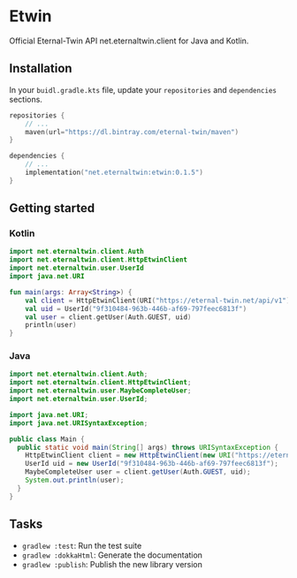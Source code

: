 # Etwin

Official Eternal-Twin API net.eternaltwin.client for Java and Kotlin.

## Installation

In your `buidl.gradle.kts` file, update your `repositories` and `dependencies` sections.

```kotlin
repositories {
    // ...
    maven(url="https://dl.bintray.com/eternal-twin/maven")
}

dependencies {
    // ...
    implementation("net.eternaltwin:etwin:0.1.5")
}
```

## Getting started

### Kotlin

```kotlin
import net.eternaltwin.client.Auth
import net.eternaltwin.client.HttpEtwinClient
import net.eternaltwin.user.UserId
import java.net.URI

fun main(args: Array<String>) {
    val client = HttpEtwinClient(URI("https://eternal-twin.net/api/v1"))
    val uid = UserId("9f310484-963b-446b-af69-797feec6813f")
    val user = client.getUser(Auth.GUEST, uid)
    println(user)
}
```

### Java

```java
import net.eternaltwin.client.Auth;
import net.eternaltwin.client.HttpEtwinClient;
import net.eternaltwin.user.MaybeCompleteUser;
import net.eternaltwin.user.UserId;

import java.net.URI;
import java.net.URISyntaxException;

public class Main {
  public static void main(String[] args) throws URISyntaxException {
    HttpEtwinClient client = new HttpEtwinClient(new URI("https://eternal-twin.net/api/v1"));
    UserId uid = new UserId("9f310484-963b-446b-af69-797feec6813f");
    MaybeCompleteUser user = client.getUser(Auth.GUEST, uid);
    System.out.println(user);
  }
}
```

## Tasks

- `gradlew :test`: Run the test suite
- `gradlew :dokkaHtml`: Generate the documentation
- `gradlew :publish`: Publish the new library version
